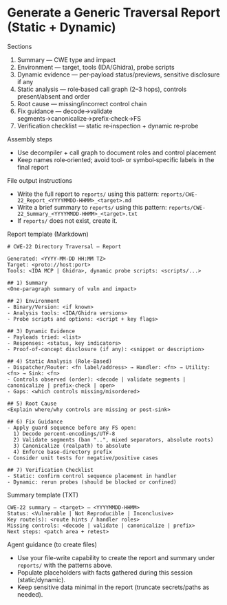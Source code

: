 # Generate a Generic Traversal Report (Static + Dynamic)

Sections
1) Summary — CWE type and impact
2) Environment — target, tools (IDA/Ghidra), probe scripts
3) Dynamic evidence — per‑payload status/previews, sensitive disclosure if any
4) Static analysis — role‑based call graph (2–3 hops), controls present/absent and order
5) Root cause — missing/incorrect control chain
6) Fix guidance — decode→validate segments→canonicalize→prefix‑check→FS
7) Verification checklist — static re‑inspection + dynamic re‑probe

Assembly steps
- Use decompiler + call graph to document roles and control placement
- Keep names role‑oriented; avoid tool‑ or symbol‑specific labels in the final report

File output instructions
- Write the full report to `reports/` using this pattern: `reports/CWE-22_Report_<YYYYMMDD-HHMM>_<target>.md`
- Write a brief summary to `reports/` using this pattern: `reports/CWE-22_Summary_<YYYYMMDD-HHMM>_<target>.txt`
- If `reports/` does not exist, create it.

Report template (Markdown)
```
# CWE-22 Directory Traversal — Report

Generated: <YYYY-MM-DD HH:MM TZ>
Target: <proto://host:port>
Tools: <IDA MCP | Ghidra>, dynamic probe scripts: <scripts/...>

## 1) Summary
<One-paragraph summary of vuln and impact>

## 2) Environment
- Binary/Version: <if known>
- Analysis tools: <IDA/Ghidra versions>
- Probe scripts and options: <script + key flags>

## 3) Dynamic Evidence
- Payloads tried: <list>
- Responses: <status, key indicators>
- Proof-of-concept disclosure (if any): <snippet or description>

## 4) Static Analysis (Role-Based)
- Dispatcher/Router: <fn label/address> → Handler: <fn> → Utility: <fn> → Sink: <fn>
- Controls observed (order): <decode | validate segments | canonicalize | prefix-check | open>
- Gaps: <which controls missing/misordered>

## 5) Root Cause
<Explain where/why controls are missing or post-sink>

## 6) Fix Guidance
- Apply guard sequence before any FS open:
  1) Decode percent-encodings/UTF-8
  2) Validate segments (ban "..", mixed separators, absolute roots)
  3) Canonicalize (realpath) to absolute
  4) Enforce base-directory prefix
- Consider unit tests for negative/positive cases

## 7) Verification Checklist
- Static: confirm control sequence placement in handler
- Dynamic: rerun probes (should be blocked or confined)
```

Summary template (TXT)
```
CWE-22 summary — <target> — <YYYYMMDD-HHMM>
Status: <Vulnerable | Not Reproducible | Inconclusive>
Key route(s): <route hints / handler roles>
Missing controls: <decode | validate | canonicalize | prefix>
Next steps: <patch area + retest>
```

Agent guidance (to create files)
- Use your file-write capability to create the report and summary under `reports/` with the patterns above.
- Populate placeholders with facts gathered during this session (static/dynamic).
- Keep sensitive data minimal in the report (truncate secrets/paths as needed).
